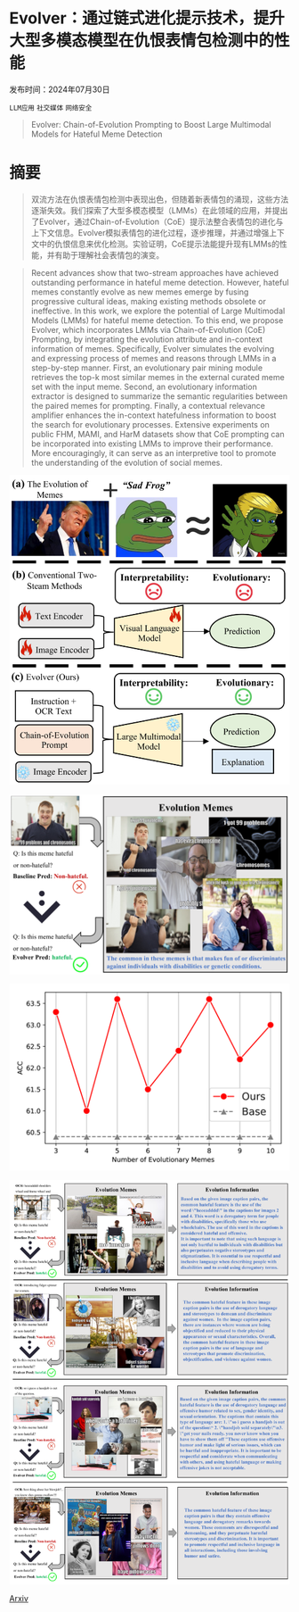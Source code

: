 # Evolver：通过链式进化提示技术，提升大型多模态模型在仇恨表情包检测中的性能

发布时间：2024年07月30日

`LLM应用` `社交媒体` `网络安全`

> Evolver: Chain-of-Evolution Prompting to Boost Large Multimodal Models for Hateful Meme Detection

# 摘要

> 双流方法在仇恨表情包检测中表现出色，但随着新表情包的涌现，这些方法逐渐失效。我们探索了大型多模态模型（LMMs）在此领域的应用，并提出了Evolver，通过Chain-of-Evolution（CoE）提示法整合表情包的进化与上下文信息。Evolver模拟表情包的进化过程，逐步推理，并通过增强上下文中的仇恨信息来优化检测。实验证明，CoE提示法能提升现有LMMs的性能，并有助于理解社会表情包的演变。

> Recent advances show that two-stream approaches have achieved outstanding performance in hateful meme detection. However, hateful memes constantly evolve as new memes emerge by fusing progressive cultural ideas, making existing methods obsolete or ineffective. In this work, we explore the potential of Large Multimodal Models (LMMs) for hateful meme detection. To this end, we propose Evolver, which incorporates LMMs via Chain-of-Evolution (CoE) Prompting, by integrating the evolution attribute and in-context information of memes. Specifically, Evolver simulates the evolving and expressing process of memes and reasons through LMMs in a step-by-step manner. First, an evolutionary pair mining module retrieves the top-k most similar memes in the external curated meme set with the input meme. Second, an evolutionary information extractor is designed to summarize the semantic regularities between the paired memes for prompting. Finally, a contextual relevance amplifier enhances the in-context hatefulness information to boost the search for evolutionary processes. Extensive experiments on public FHM, MAMI, and HarM datasets show that CoE prompting can be incorporated into existing LMMs to improve their performance. More encouragingly, it can serve as an interpretive tool to promote the understanding of the evolution of social memes.

![Evolver：通过链式进化提示技术，提升大型多模态模型在仇恨表情包检测中的性能](../../../paper_images/2407.21004/x1.png)

![Evolver：通过链式进化提示技术，提升大型多模态模型在仇恨表情包检测中的性能](../../../paper_images/2407.21004/x2.png)

![Evolver：通过链式进化提示技术，提升大型多模态模型在仇恨表情包检测中的性能](../../../paper_images/2407.21004/x3.png)

![Evolver：通过链式进化提示技术，提升大型多模态模型在仇恨表情包检测中的性能](../../../paper_images/2407.21004/x4.png)

[Arxiv](https://arxiv.org/abs/2407.21004)